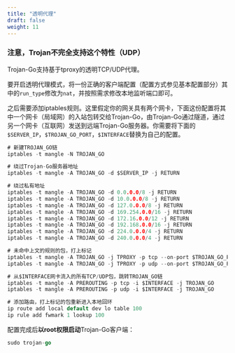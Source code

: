 ```yaml
---
title: "透明代理"
draft: false
weight: 11
---
```


### 注意，Trojan不完全支持这个特性（UDP）

Trojan-Go支持基于tproxy的透明TCP/UDP代理。

要开启透明代理模式，将一份正确的客户端配置（配置方式参见基本配置部分）其中的```run_type```修改为```nat```，并按照需求修改本地监听端口即可。

之后需要添加iptables规则。这里假定你的网关具有两个网卡，下面这份配置将其中一个网卡（局域网）的入站包转交给Trojan-Go，由Trojan-Go通过隧道，通过另一个网卡（互联网）发送到远端Trojan-Go服务器。你需要将下面的```$SERVER_IP```，```$TROJAN_GO_PORT```，```$INTERFACE```替换为自己的配置。

```go
# 新建TROJAN_GO链
iptables -t mangle -N TROJAN_GO

# 绕过Trojan-Go服务器地址
iptables -t mangle -A TROJAN_GO -d $SERVER_IP -j RETURN

# 绕过私有地址
iptables -t mangle -A TROJAN_GO -d 0.0.0.0/8 -j RETURN
iptables -t mangle -A TROJAN_GO -d 10.0.0.0/8 -j RETURN
iptables -t mangle -A TROJAN_GO -d 127.0.0.0/8 -j RETURN
iptables -t mangle -A TROJAN_GO -d 169.254.0.0/16 -j RETURN
iptables -t mangle -A TROJAN_GO -d 172.16.0.0/12 -j RETURN
iptables -t mangle -A TROJAN_GO -d 192.168.0.0/16 -j RETURN
iptables -t mangle -A TROJAN_GO -d 224.0.0.0/4 -j RETURN
iptables -t mangle -A TROJAN_GO -d 240.0.0.0/4 -j RETURN

# 未命中上文的规则的包，打上标记
iptables -t mangle -A TROJAN_GO -j TPROXY -p tcp --on-port $TROJAN_GO_PORT --tproxy-mark 0x01/0x01
iptables -t mangle -A TROJAN_GO -j TPROXY -p udp --on-port $TROJAN_GO_PORT --tproxy-mark 0x01/0x01

# 从$INTERFACE网卡流入的所有TCP/UDP包，跳转TROJAN_GO链
iptables -t mangle -A PREROUTING -p tcp -i $INTERFACE -j TROJAN_GO
iptables -t mangle -A PREROUTING -p udp -i $INTERFACE -j TROJAN_GO

# 添加路由，打上标记的包重新进入本地回环
ip route add local default dev lo table 100
ip rule add fwmark 1 lookup 100
```

配置完成后**以root权限启动**Trojan-Go客户端：

```go
sudo trojan-go
```
